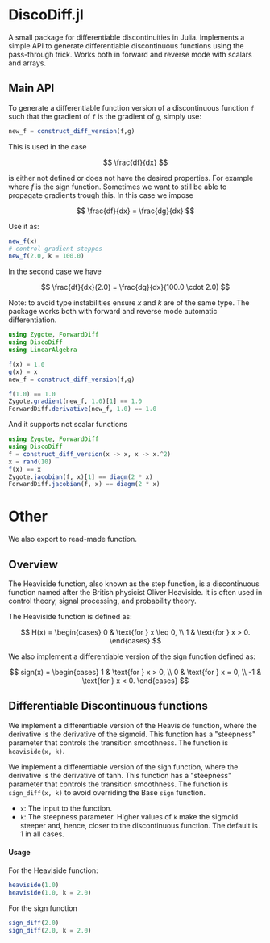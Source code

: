 # DiscoDiff.jl

 A small package for differentiable discontinuities in Julia. Implements a simple API to generate differentiable discontinuous functions using the pass-through trick. Works both in forward and reverse mode with scalars and arrays.

## Main API

To generate a differentiable function version of a discontinuous function `f` such that the gradient of `f` is the gradient of `g`, simply use:

````julia
new_f = construct_diff_version(f,g)
````

This is used in the case

$$
\frac{df}{dx}
$$

is either not defined or does not have the desired properties. For example where $f$ is the sign function. Sometimes we want to still be able to propagate gradients trough this. In this case we impose

$$
\frac{df}{dx} = \frac{dg}{dx}
$$

Use it as:

```julia
new_f(x)
# control gradient steppes
new_f(2.0, k = 100.0)
```

In the second case we have

$$
\frac{df}{dx}(2.0) = \frac{dg}{dx}(100.0 \cdot 2.0)
$$

Note: to avoid type instabilities ensure $x$ and $k$ are of the same type. The package works both with forward and reverse mode automatic differentiation.

````julia
using Zygote, ForwardDiff
using DiscoDiff
using LinearAlgebra

f(x) = 1.0
g(x) = x
new_f = construct_diff_version(f,g)

f(1.0) == 1.0
Zygote.gradient(new_f, 1.0)[1] == 1.0
ForwardDiff.derivative(new_f, 1.0) == 1.0
````

And it supports not scalar functions

````julia
using Zygote, ForwardDiff
using DiscoDiff
f = construct_diff_version(x -> x, x -> x.^2)
x = rand(10)
f(x) == x
Zygote.jacobian(f, x)[1] == diagm(2 * x)
ForwardDiff.jacobian(f, x) == diagm(2 * x)
````

# Other

We also export to read-made function.

## Overview

The Heaviside function, also known as the step function, is a discontinuous function named after the British physicist Oliver Heaviside. It is often used in control theory, signal processing, and probability theory.

The Heaviside function is defined as:

$$
H(x) = \begin{cases} 
0 & \text{for } x \leq 0, \\
1 & \text{for } x > 0.
\end{cases}
$$

We also implement a differentiable version of the sign function defined as:

$$
sign(x) = \begin{cases} 
1 & \text{for } x > 0, \\
0 & \text{for } x = 0, \\
-1 & \text{for } x < 0.
\end{cases}
$$


## Differentiable Discontinuous functions

We implement a differentiable version of the Heaviside function, where the derivative is the derivative of the sigmoid. This function has a "steepness" parameter that controls the transition smoothness. The function is `heaviside(x, k)`.

We implement a differentiable version of the sign function, where the derivative is the derivative of tanh. This function has a "steepness" parameter that controls the transition smoothness. The function is `sign_diff(x, k)` to avoid overriding the Base `sign` function.

- `x`: The input to the function.
- `k`: The steepness parameter. Higher values of `k` make the sigmoid steeper and, hence, closer to the discontinuous function. The default is 1 in all cases.

#### Usage

For the Heaviside function:

```julia
heaviside(1.0)
heaviside(1.0, k = 2.0)
```

For the sign function

```julia
sign_diff(2.0)
sign_diff(2.0, k = 2.0)
```



